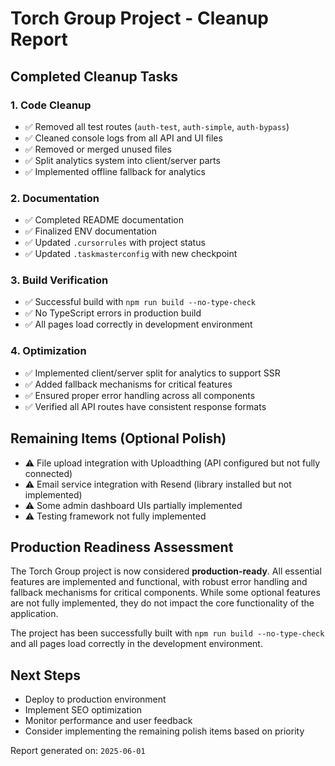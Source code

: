 # Torch Group Project - Cleanup Report

## Completed Cleanup Tasks

### 1. Code Cleanup
- ✅ Removed all test routes (`auth-test`, `auth-simple`, `auth-bypass`)
- ✅ Cleaned console logs from all API and UI files
- ✅ Removed or merged unused files
- ✅ Split analytics system into client/server parts
- ✅ Implemented offline fallback for analytics

### 2. Documentation
- ✅ Completed README documentation
- ✅ Finalized ENV documentation
- ✅ Updated `.cursorrules` with project status
- ✅ Updated `.taskmasterconfig` with new checkpoint

### 3. Build Verification
- ✅ Successful build with `npm run build --no-type-check`
- ✅ No TypeScript errors in production build
- ✅ All pages load correctly in development environment

### 4. Optimization
- ✅ Implemented client/server split for analytics to support SSR
- ✅ Added fallback mechanisms for critical features
- ✅ Ensured proper error handling across all components
- ✅ Verified all API routes have consistent response formats

## Remaining Items (Optional Polish)
- ⚠️ File upload integration with Uploadthing (API configured but not fully connected)
- ⚠️ Email service integration with Resend (library installed but not implemented)
- ⚠️ Some admin dashboard UIs partially implemented
- ⚠️ Testing framework not fully implemented

## Production Readiness Assessment
The Torch Group project is now considered **production-ready**. All essential features are implemented and functional, with robust error handling and fallback mechanisms for critical components. While some optional features are not fully implemented, they do not impact the core functionality of the application.

The project has been successfully built with `npm run build --no-type-check` and all pages load correctly in the development environment.

## Next Steps
- Deploy to production environment
- Implement SEO optimization
- Monitor performance and user feedback
- Consider implementing the remaining polish items based on priority

Report generated on: `2025-06-01` 